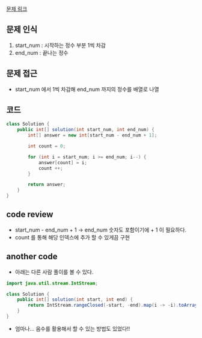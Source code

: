 [문제 링크](https://school.programmers.co.kr/learn/courses/30/lessons/181899)

## 문제 인식

1. start_num : 시작하는 정수 부분 1씩 차감
2. end_num : 끝나는 정수

## 문제 접근

- start_num 에서 1씩 차감해 end_num 까지의 정수를 배열로 나열

## 코드

```java
class Solution {
    public int[] solution(int start_num, int end_num) {
        int[] answer = new int[start_num - end_num + 1];

        int count = 0;

        for (int i = start_num; i >= end_num; i--) {
            answer[count] = i;
            count ++;
        }

        return answer;
    }
}
```

## code review

- start_num - end_num + 1 -> end_num 숫자도 포함이기에 + 1 이 필요하다.
- count 를 통해 해당 인덱스에 추가 할 수 있게끔 구현

## another code

- 아래는 다른 사람 풀이를 볼 수 있다.

```java
import java.util.stream.IntStream;

class Solution {
    public int[] solution(int start, int end) {
        return IntStream.rangeClosed(-start, -end).map(i -> -i).toArray();
    }
}
```

- 엄마나... 음수를 활용해서 할 수 있는 방법도 있었다!!